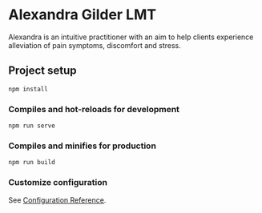 # Alexandra Gilder LMT

Alexandra is an intuitive practitioner with an aim to help clients
experience alleviation of pain symptoms, discomfort and stress.

## Project setup

```
npm install
```

### Compiles and hot-reloads for development

```
npm run serve
```

### Compiles and minifies for production

```
npm run build
```

### Customize configuration

See [Configuration Reference](https://cli.vuejs.org/config/).
